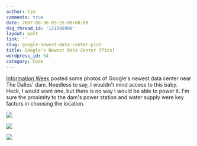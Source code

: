 ```yaml
---
author: tim
comments: true
date: 2007-08-30 03:25:00+00:00
dsq_thread_id: '121595906'
layout: post
link: ''
slug: google-newest-data-center-pics
title: Google's Newest Data Center [Pics]
wordpress_id: 54
category: Code
---
```


[Information
Week](http://www.informationweek.com/galleries/showImage.jhtml?galleryID=62)
posted some photos of Google's newest data center near The Dalles' dam.
Needless to say, I wouldn't mind access to this baby. Heck, I would want one,
but there is no way I would be able to power it. I'm sure the proximity to the
dam's power station and water supply were key factors in choosing the
location.  
  
![](http://i.cmpnet.com/infoweek/galleries/automated/62/google12_full.JPG)  
  
![](http://i.cmpnet.com/infoweek/galleries/automated/62/google11_full.JPG)  
  
![](http://i.cmpnet.com/infoweek/galleries/automated/62/google7_full.JPG)  
  

